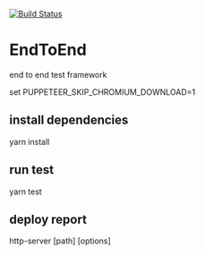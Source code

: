 [![Build Status](https://travis-ci.org/summergan/EndToEnd.png)](https://travis-ci.org/summergan/EndToEnd)
# EndToEnd
end to end test framework

set PUPPETEER_SKIP_CHROMIUM_DOWNLOAD=1
## install dependencies
yarn install
## run test 
yarn test
## deploy report
http-server [path] [options]
